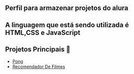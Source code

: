## Perfil para armazenar projetos do alura
## A linguagem que está sendo utilizada é HTML,CSS e JavaScript

## Projetos Principais 🚀
- [Pong](https://github.com/RyanDias24/js-pong)
- [Recomendador De Filmes](https://github.com/RyanDias24/js-recomendador_filmes)

